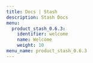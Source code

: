 ```yaml
---
title: Docs | Stash
description: Stash Docs
menu:
  product_stash_0.6.3:
    identifier: welcome
    name: Welcome
    weight: 10
menu_name: product_stash_0.6.3
---
```


